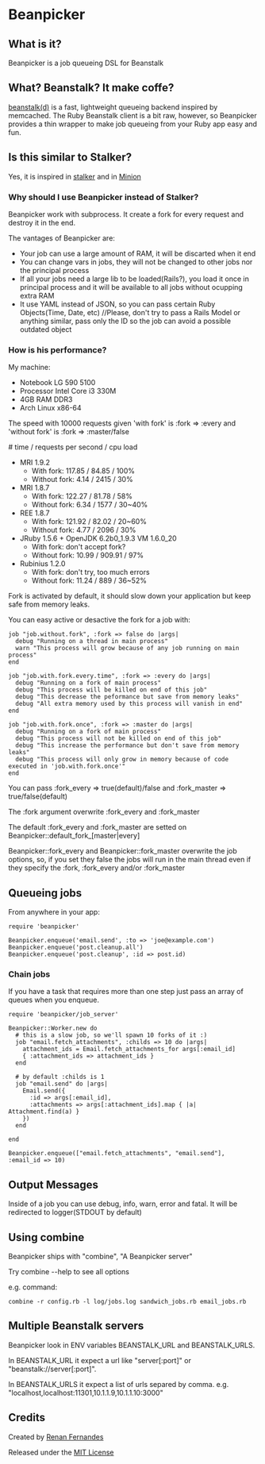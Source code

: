 # Beanpicker

## What is it?

Beanpicker is a job queueing DSL for Beanstalk

## What? Beanstalk? It make coffe?

[beanstalk(d)][beanstalk] is a fast, lightweight queueing backend inspired by memcached. The Ruby Beanstalk client is a bit raw, however, so Beanpicker provides a thin wrapper to make job queueing from your Ruby app easy and fun.

## Is this similar to Stalker?

Yes, it is inspired in [stalker][stalker] and in [Minion][minion]

### Why should I use Beanpicker instead of Stalker?

Beanpicker work with subprocess. It create a fork for every request and destroy it in the end.

The vantages of Beanpicker are:

*  Your job can use a large amount of RAM, it will be discarted when it end
*  You can change vars in jobs, they will not be changed to other jobs nor the principal process
*  If all your jobs need a large lib to be loaded(Rails?), you load it once in principal process and it will be available to all jobs without ocupping extra RAM
*  It use YAML instead of JSON, so you can pass certain Ruby Objects(Time, Date, etc) //Please, don't try to pass a Rails Model or anything similar, pass only the ID so the job can avoid a possible outdated object

### How is his performance?

My machine:

*  Notebook LG 590 5100
*  Processor Intel Core i3 330M
*  4GB RAM DDR3
*  Arch Linux x86-64

The speed with 10000 requests given 'with fork' is :fork => :every and 'without fork' is :fork => :master/false

\# time / requests per second / cpu load

*  MRI 1.9.2
   *  With fork: 117.85 / 84.85 / 100%
   *  Without fork: 4.14 / 2415 / 30%
*  MRI 1.8.7
   *  With fork: 122.27 / 81.78 / 58%
   *  Without fork: 6.34 / 1577 / 30~40%
*  REE 1.8.7
   *  With fork: 121.92 / 82.02 / 20~60%
   *  Without fork: 4.77 / 2096 / 30%
* JRuby 1.5.6 + OpenJDK 6.2b0\_1.9.3 VM 1.6.0\_20
   *  With fork: don't accept fork?
   *  Without fork: 10.99 / 909.91 / 97%
* Rubinius 1.2.0
   *  With fork: don't try, too much errors
   *  Without fork: 11.24 / 889 / 36~52%

Fork is activated by default, it should slow down your application but keep safe from memory leaks.

You can easy active or desactive the fork for a job with:

    job "job.without.fork", :fork => false do |args|
      debug "Running on a thread in main process"
      warn "This process will grow because of any job running on main process"
    end

    job "job.with.fork.every.time", :fork => :every do |args|
      debug "Running on a fork of main process"
      debug "This process will be killed on end of this job"
      debug "This decrease the peformance but save from memory leaks"
      debug "All extra memory used by this process will vanish in end"
    end

    job "job.with.fork.once", :fork => :master do |args|
      debug "Running on a fork of main process"
      debug "This process will not be killed on end of this job"
      debug "This increase the performance but don't save from memory leaks"
      debug "This process will only grow in memory because of code executed in 'job.with.fork.once'"
    end

You can pass :fork\_every => true(default)/false and :fork\_master => true/false(default)

The :fork argument overwrite :fork\_every and :fork\_master

The default :fork\_every and :fork\_master are setted on Beanpicker::default\_fork\_[master|every]

Beanpicker::fork\_every and Beanpicker::fork\_master overwrite the job options, so, if you set they false the jobs will run in the main thread even if they specify the :fork, :fork\_every and/or :fork\_master

## Queueing jobs

From anywhere in your app:

    require 'beanpicker'

    Beanpicker.enqueue('email.send', :to => 'joe@example.com')
    Beanpicker.enqueue('post.cleanup.all')
    Beanpicker.enqueue('post.cleanup', :id => post.id)

### Chain jobs

If you have a task that requires more than one step just pass an array of queues when you enqueue.

    require 'beanpicker/job_server'

    Beanpicker::Worker.new do
      # this is a slow job, so we'll spawn 10 forks of it :)
      job "email.fetch_attachments", :childs => 10 do |args|
        attachment_ids = Email.fetch_attachments_for args[:email_id]
        { :attachment_ids => attachment_ids }
      end
      
      # by default :childs is 1
      job "email.send" do |args|
        Email.send({
          :id => args[:email_id],
          :attachments => args[:attachment_ids].map { |a| Attachment.find(a) }
        })
      end

    end

    Beanpicker.enqueue(["email.fetch_attachments", "email.send"], :email_id => 10)


## Output Messages

Inside of a job you can use debug, info, warn, error and fatal. It will be redirected to logger(STDOUT by default)

## Using combine

Beanpicker ships with "combine", "A Beanpicker server"

Try combine --help to see all options

e.g. command:

    combine -r config.rb -l log/jobs.log sandwich_jobs.rb email_jobs.rb


## Multiple Beanstalk servers

Beanpicker look in ENV variables BEANSTALK\_URL and BEANSTALK\_URLS.

In BEANSTALK\_URL it expect a url like "server[:port]" or "beanstalk://server[:port]".

In BEANSTALK\_URLS it expect a list of urls separed by comma. e.g. "localhost,localhost:11301,10.1.1.9,10.1.1.10:3000"

## Credits

Created by [Renan Fernandes][renan-website]

Released under the [MIT License][license]

[beanstalk]: http://kr.github.com/beanstalkd/ "Beanstalk" 
[stalker]: http://github.com/adamwiggins/stalker "Stalker"
[minion]: http://github.com/orionz/minion "Minion"
[license]: http://www.opensource.org/licenses/mit-license.php "MIT License"
[renan-website]: http://renanfernandes.com.br "Author's Website"
